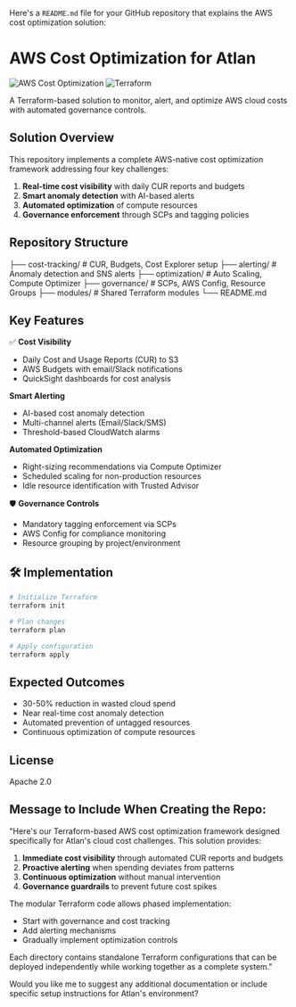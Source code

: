 Here's a `README.md` file for your GitHub repository that explains the AWS cost optimization solution:

# AWS Cost Optimization for Atlan

![AWS Cost Optimization](https://img.shields.io/badge/AWS-Cost_Optimization-orange?logo=amazon-aws) 
![Terraform](https://img.shields.io/badge/Terraform-Infrastructure_as_Code-blue?logo=terraform)

A Terraform-based solution to monitor, alert, and optimize AWS cloud costs with automated governance controls.

##  Solution Overview

This repository implements a complete AWS-native cost optimization framework addressing four key challenges:

1. **Real-time cost visibility** with daily CUR reports and budgets
2. **Smart anomaly detection** with AI-based alerts
3. **Automated optimization** of compute resources
4. **Governance enforcement** through SCPs and tagging policies

##  Repository Structure


├── cost-tracking/          # CUR, Budgets, Cost Explorer setup
├── alerting/               # Anomaly detection and SNS alerts
├── optimization/           # Auto Scaling, Compute Optimizer
├── governance/             # SCPs, AWS Config, Resource Groups
├── modules/                # Shared Terraform modules
└── README.md


##  Key Features

✅ **Cost Visibility**
- Daily Cost and Usage Reports (CUR) to S3
- AWS Budgets with email/Slack notifications
- QuickSight dashboards for cost analysis

 **Smart Alerting**
- AI-based cost anomaly detection
- Multi-channel alerts (Email/Slack/SMS)
- Threshold-based CloudWatch alarms

 **Automated Optimization**
- Right-sizing recommendations via Compute Optimizer
- Scheduled scaling for non-production resources
- Idle resource identification with Trusted Advisor

🛡 **Governance Controls**
- Mandatory tagging enforcement via SCPs
- AWS Config for compliance monitoring
- Resource grouping by project/environment

## 🛠️ Implementation

```bash
# Initialize Terraform
terraform init

# Plan changes
terraform plan

# Apply configuration
terraform apply
```

##  Expected Outcomes

- 30-50% reduction in wasted cloud spend
- Near real-time cost anomaly detection
- Automated prevention of untagged resources
- Continuous optimization of compute resources


##  License

Apache 2.0


## Message to Include When Creating the Repo:

"Here's our Terraform-based AWS cost optimization framework designed specifically for Atlan's cloud cost challenges. This solution provides:

1. **Immediate cost visibility** through automated CUR reports and budgets
2. **Proactive alerting** when spending deviates from patterns
3. **Continuous optimization** without manual intervention
4. **Governance guardrails** to prevent future cost spikes

The modular Terraform code allows phased implementation:
- Start with governance and cost tracking
- Add alerting mechanisms
- Gradually implement optimization controls

Each directory contains standalone Terraform configurations that can be deployed independently while working together as a complete system."

Would you like me to suggest any additional documentation or include specific setup instructions for Atlan's environment?
